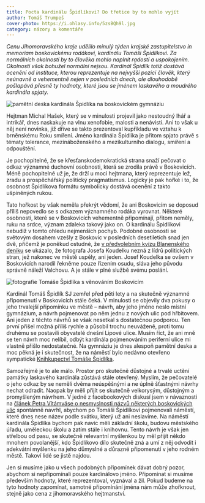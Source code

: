 ```yaml
---
title: Pocta kardinálu Špidlíkovi? Do třetice by to mohlo vyjít
author: Tomáš Trumpeš
cover-photo: https://i.ohlasy.info/5zsBQh9l.jpg
category: názory a komentáře
---
```


*Cenu Jihomoravského kraje udělilo minulý týden krajské zastupitelstvo in memoriam boskovickému rodákovi, kardinálu Tomáši Špidlíkovi. Za normálních okolností by to člověka mohlo naplnit radostí a uspokojením. Okolnosti však bohužel normální nejsou. Kardinál Špidlík totiž dostává ocenění od instituce, kterou reprezentuje na nejvyšší pozici člověk, který neúnavně a vehementně nejen v posledních dnech, ale dlouhodobě pošlapává přesně ty hodnoty, které jsou se jménem laskavého a moudrého kardinála spjaty.*

<img src="https://i.ohlasy.info/5zsBQh9.jpg" alt="pamětní deska kardinála Špidlíka na boskovickém gymnáziu" class="img-responsive" data-author="Tomáš Trumpeš">

Hejtman Michal Hašek, který se v minulosti projevil jako nestoudný lhář a intrikář, dnes naskakuje na vlnu xenofobie, malosti a nenávisti. Ani to však u něj není novinka, již dříve se takto prezentoval kupříkladu ve vztahu k brněnskému Roku smíření. Jméno kardinála Špidlíka je přitom spjato právě s tématy tolerance, mezináboženského a mezikulturního dialogu, smíření a odpouštění. 

Je pochopitelné, že se křesťanskodemokratická strana snaží pečovat o odkaz významné duchovní osobnosti, která se zrodila právě v Boskovicích. Méně pochopitelné už je, že drží u moci hejtmana, který reprezentuje lež, zradu a prospěchářský politický pragmatismus. Logicky je pak hořké i to, že osobnost Špidlíkova formátu symbolicky dostává ocenění z takto ušpiněných rukou.

Tato hořkost by však neměla překrýt vědomí, že ani Boskovicím se doposud příliš nepovedlo se s odkazem významného rodáka vyrovnat. Některé osobnosti, které se v Boskovicích vehementně připomínají, přitom neměly, ruku na srdce, význam zdaleka takový jako on. O kardinálu Špidlíkovi nebudiž v tomto ohledu nejmenších pochyb. Podobné osobnosti se světovým dosahem vzešly z Boskovic v posledních desetiletích snad jen dvě, přičemž je poněkud ostudné, že [v předvolebním kvízu Blanenského deníku](http://g.denik.cz/50/53/1008-boskovice.jpg) se ukázalo, že fotografa Josefa Koudelku nezná z lídrů politických stran, jež nakonec ve městě uspěly, ani jeden. Josef Koudelka se ovšem v Boskovicích narodil řekněme pouze řízením osudu, sláva jeho původu správně náleží Valchovu. A je stále v plné službě svému poslání.

<img src="https://i.ohlasy.info/MUstOgs.jpg" alt="fotografie Tomáše Špidlíka s věnováním Boskovicím" class="img-responsive img-framed" data-author="boskovice.cz">

Kardinál Tomáš Špidlík SJ zemřel před pěti lety a na skutečně významné připomenutí v Boskovicích stále čeká. V minulosti se objevily dva pokusy o jeho trvalejší připomínku ve městě – návrh, aby jeho jméno neslo místní gymnázium, a návrh pojmenovat po něm jednu z nových ulic pod hřbitovem. Ani jeden z těchto návrhů se však nesetkal s dostatečnou podporou. Ten první přišel možná příliš rychle a působil trochu neuváženě, proti tomu druhému se postavili obyvatelé dnešní Lipové ulice. Musím říct, že ani mně se ten návrh moc nelíbil, odbýt kardinála pojmenováním periferní ulice mi vlastně přišlo nedostatečné. Na gymnáziu je dnes alespoň pamětní deska a moc pěkná je i skutečnost, že na náměstí bylo nedávno otevřeno sympatické [Knihkupectví Tomáše Špidlíka](https://www.facebook.com/KnihkupectviTomaseSpidlika).

Samozřejmě je to ale málo. Prostor pro skutečně důstojné a trvalé uctění památky laskavého kardinála zůstává stále otevřený. Myslím, že pečovatelé o jeho odkaz by se neměli dvěma neúspěšnými a ne úplně šťastnými návrhy nechat odradit. Naopak by měli přijít se skutečně velkorysým, důstojným a promyšleným návrhem. V jedné z facebookových diskusí jsem v návaznosti na [článek Petra Vítámváse o nesmyslnosti názvů některých boskovických ulic](/clanky/2015/09/mapy-boskovic.html) spontánně navrhl, abychom po Tomáši Špidlíkovi pojmenovali náměstí, které dnes nese název podle svátku, který už ani neslavíme. Na náměstí kardinála Špidlíka bychom pak navíc měli základní školu, budovu městského úřadu, uměleckou školu a zatím stále i knihovnu. Tento návrh je však jen střelbou od pasu, se skutečně relevantní myšlenkou by měl přijít někdo mnohem povolanější, kdo Špidlíkovo dílo skutečně zná a umí z něj odvodit i adekvátní myšlenku na jeho důmyslné a důrazné připomenutí v jeho rodném městě. Takoví lidé se jistě najdou.

Jen si musíme jako u všech podobných připomínek dávat dobrý pozor, abychom si nepřipomínali pouze kardinálovo jméno. Připomínat si musíme především hodnoty, které reprezentoval, vyznával a žil. Pokud budeme na tyto hodnoty zapomínat, samotné připomínání jména nám může zhořknout, stejně jako cena z jihomoravského hejtmanství.
